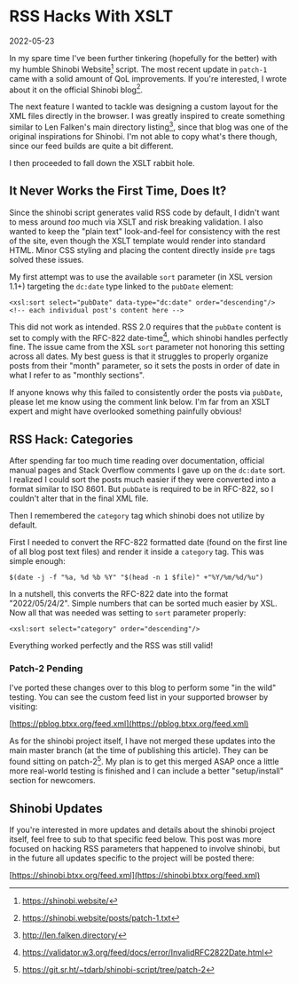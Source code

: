 # RSS Hacks With XSLT

2022-05-23

In my spare time I've been further tinkering (hopefully for the better) with my humble Shinobi Website[^1] script. The most recent update in `patch-1` came with a solid amount of QoL improvements. If you're interested, I wrote about it on the official Shinobi blog[^2].

The next feature I wanted to tackle was designing a custom layout for the XML files directly in the browser. I was greatly inspired to create something similar to Len Falken's main directory listing[^3], since that blog was one of the original inspirations for Shinobi. I'm not able to copy what's there though, since our feed builds are quite a bit different.

I then proceeded to fall down the XSLT rabbit hole.

## It Never Works the First Time, Does It?

Since the shinobi script generates valid RSS code by default, I didn't want to mess around _too_ much via XSLT and risk breaking validation. I also wanted to keep the "plain text" look-and-feel for consistency with the rest of the site, even though the XSLT template would render into standard HTML. Minor CSS styling and placing the content directly inside `pre` tags solved these issues.

My first attempt was to use the available `sort` parameter (in XSL version 1.1+) targeting the `dc:date` type linked to the `pubDate` element:


    <xsl:sort select="pubDate" data-type="dc:date" order="descending"/>
    <!-- each individual post's content here -->


This did not work as intended. RSS 2.0 requires that the `pubDate` content is set to comply with the RFC-822 date-time[^4], which shinobi handles perfectly fine. The issue came from the XSL `sort` parameter not honoring this setting across all dates. My best guess is that it struggles to properly organize posts from their "month" parameter, so it sets the posts in order of date in what I refer to as "monthly sections".

If anyone knows why this failed to consistently order the posts via `pubDate`, please let me know using the comment link below. I'm far from an XSLT expert and might have overlooked something painfully obvious!

## RSS Hack: Categories

After spending far too much time reading over documentation, official manual pages and Stack Overflow comments I gave up on the `dc:date` sort. I realized I could sort the posts much easier if they were converted into a format similar to ISO 8601. But `pubDate` is required to be in RFC-822, so I couldn't alter that in the final XML file.

Then I remembered the `category` tag which shinobi does not utilize by default.

First I needed to convert the RFC-822 formatted date (found on the first line of all blog post text files) and render it inside a `category` tag. This was simple enough:


    $(date -j -f "%a, %d %b %Y" "$(head -n 1 $file)" +"%Y/%m/%d/%u")


In a nutshell, this converts the RFC-822 date into the format "2022/05/24/2". Simple numbers that can be sorted much easier by XSL. Now all that was needed was setting to `sort` parameter properly:


    <xsl:sort select="category" order="descending"/>


Everything worked perfectly and the RSS was still valid!

### Patch-2 Pending

I've ported these changes over to this blog to perform some "in the wild" testing. You can see the custom feed list in your supported browser by visiting:

[https://pblog.btxx.org/feed.xml](https://pblog.btxx.org/feed.xml)

As for the shinobi project itself, I have not merged these updates into the main master branch (at the time of publishing this article). They can be found sitting on patch-2[^5]. My plan is to get this merged ASAP once a little more real-world testing is finished and I can include a better "setup/install" section for newcomers.

## Shinobi Updates

If you're interested in more updates and details about the shinobi project itself, feel free to sub to that specific feed below. This post was more focused on hacking RSS parameters that happened to involve shinobi, but in the future all updates specific to the project will be posted there:

[https://shinobi.btxx.org/feed.xml](https://shinobi.btxx.org/feed.xml)

[^1]: https://shinobi.website/
[^2]: https://shinobi.website/posts/patch-1.txt
[^3]: http://len.falken.directory/
[^4]: https://validator.w3.org/feed/docs/error/InvalidRFC2822Date.html
[^5]: https://git.sr.ht/~tdarb/shinobi-script/tree/patch-2
